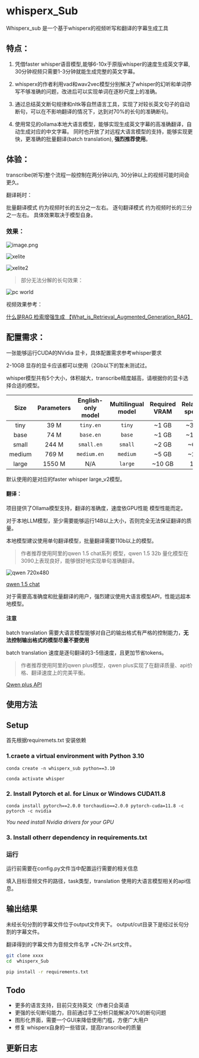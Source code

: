 # whisperx_Sub

Whisperx_sub 是一个基于whisperx的视频听写和翻译的字幕生成工具

## 特点：

1. 凭借faster whisper语音模型,能够6-10x于原版whisper的速度生成英文字幕, 30分钟视频只需要1-3分钟就能生成完整的英文字幕。

2. whisperx的作者利用vad和wav2vec模型分别解决了whisper的幻听和单词停写不够准确的问题，改进后可以实现单词在逐秒尺度上的准确。

3. 通过总结英文断句规律和nltk等自然语言工具，实现了对较长英文句子的自动断句，可以在不影响翻译的情况下，达到对70%的长句的准确断句。

4. 使用常见的ollama本地大语言模型，能够实现生成英文字幕的高准确翻译，自动生成对应的中文字幕。
同时也开放了对远程大语言模型的支持，能够实现更快，更准确的批量翻译(batch translation), **强烈推荐使用**。

## 体验：

transcribe(听写)整个流程一般控制在两分钟以内, 30分钟以上的视频可能时间会更久。

翻译耗时：

批量翻译模式 约为视频时长的五分之一左右。
逐句翻译模式 约为视频时长的三分之一左右。
具体效果取决于模型自身。

### 效果：


![image.png](./misc/rag_ibm.png)

![xelite](./misc/xelite.png)

![xelite2](./misc/xelite2.png)


> 部分无法分解的长句效果：


![pc world](./misc/pcworld1.png)

视频效果参考：

[什么是RAG 检索增强生成 【What_is_Retrieval_Augmented_Generation_RAG】](https://www.bilibili.com/video/BV1Kf421d7kj/?vd_source=fc60a3443b9b14ad9f2afef0ca8b093c)


## 配置需求：

一张能够运行CUDA的NVidia 显卡，具体配置需求参考whisper要求

2-10GB 显存的显卡应该都可以使用（2Gb以下的暂未测试过。

whisper模型共有5个大小，体积越大，transcribe精度越高，请根据你的显卡选择合适的模型。

|  Size  | Parameters | English-only model | Multilingual model | Required VRAM | Relative speed |
|:------:|:----------:|:------------------:|:------------------:|:-------------:|:--------------:|
|  tiny  |    39 M    |     `tiny.en`      |       `tiny`       |     ~1 GB     |      ~32x      |
|  base  |    74 M    |     `base.en`      |       `base`       |     ~1 GB     |      ~16x      |
| small  |   244 M    |     `small.en`     |      `small`       |     ~2 GB     |      ~6x       |
| medium |   769 M    |    `medium.en`     |      `medium`      |     ~5 GB     |      ~2x       |
| large  |   1550 M   |        N/A         |      `large`       |    ~10 GB     |       1x       |

默认使用的是对应的faster whisper large_v2模型。

#### 翻译：
项目提供了Ollama模型支持，翻译的准确度，速度依GPU性能 模型性能而定。

对于本地LLM模型，至少需要能够运行14B以上大小，否则完全无法保证翻译的质量。

本地模型建议使用单句翻译模型，批量翻译需要110b以上的模型。


> 作者推荐使用阿里的qwen 1.5 chat系列 模型，qwen 1.5 32b 量化模型在3090上表现良好，能够很好地实现单句准确翻译。

![qwen 720x480](https://github-production-user-asset-6210df.s3.amazonaws.com/251292/298738140-160726a3-a986-427d-b1df-3b75357903a4.jpg?X-Amz-Algorithm=AWS4-HMAC-SHA256&X-Amz-Credential=AKIAVCODYLSA53PQK4ZA%2F20240601%2Fus-east-1%2Fs3%2Faws4_request&X-Amz-Date=20240601T130650Z&X-Amz-Expires=300&X-Amz-Signature=8576a84406911f73cdd31f5bea0463078165b3166379600dd808c03a4691d841&X-Amz-SignedHeaders=host&actor_id=62304226&key_id=0&repo_id=658928958)

[qwen 1.5 chat](https://github.com/langchain-ai/langchain/assets/1011680/f0f0d0c9-f0f0-4f0f-8f0f-8f0f8f0f8f0f)

对于需要高准确度和批量翻译的用户，强烈建议使用大语言模型API，性能远超本地模型。


#### 注意

batch translation 需要大语言模型能够对自己的输出格式有严格的控制能力，**无法控制输出格式的模型尽量不要使用**

batch translation 速度是逐句翻译的3-5倍速度，且更加节省tokens。

> 作者推荐使用阿里的qwen plus模型，qwen plus实现了在翻译质量、api价格、翻译速度上的完美平衡。

[Qwen plus API](https://help.aliyun.com/zh/dashscope/developer-reference/model-introduction?spm=a2c4g.11186623.0.0.746b46c1FXZPd1)



## 使用方法

## Setup

首先根据requiremets.txt 安装依赖

### 1.craete a virtual environment with Python 3.10
`conda create -n whisperx_sub python==3.10`

`conda activate whisper`

### 2. Install Pytorch et al. for Linux or Windows CUDA11.8

`conda install pytorch==2.0.0 torchaudio==2.0.0 pytorch-cuda=11.8 -c pytorch -c nvidia`

*You need install Nvidia drivers for your GPU*

### 3. Install otherr dependency in requirements.txt


### 运行

运行前需要在config.py文件当中配置运行需要的相关信息

填入目标音频文件的路径，task类型，translation 使用的大语言模型相关的api信息。

## 输出结果

未经长句分割的字幕文件位于output文件夹下。
output/cut目录下是经过长句分割的字幕文件。

翻译得到的字幕文件为音频文件名字 +CN-ZH.srt文件。

```bash
git clone xxxx
cd  whisperx_Sub

pip install -r requirements.txt
```


## Todo 

- 更多的语言支持，目前只支持英文（作者只会英语
- 更强的长句断句能力，目前通过手工分析只能解决70%的断句问题
- 图形化界面，需要一个GUI来降低使用门槛，方便广大用户
- 修复 whisperx自身的一些错误，提高transcribe的质量


## 更新日志
